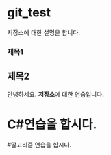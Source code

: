 # git_test
저장소에 대한 설명을 합니다.

### 제목1
## 제목2
안녕하세요. <b>저장소</b>에 대한 연습입니다.

# C#연습을 합시다.
#알고리즘 연습을 합시다.
